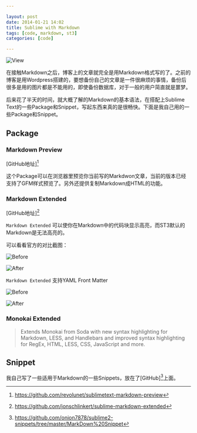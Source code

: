 ```yaml
---

layout: post
date: 2014-01-21 14:02
title: Sublime with Markdown
tags: [code, markdown, st3]
categories: [code]

---
```


![View](https://dl.dropboxusercontent.com/u/24683331/blog_img/2014-01-17-sublime-text-with-markdown/preview_md.png) 

在接触Markdown之后，博客上的文章就完全是用Markdown格式写的了。之前的博客是用Wordpress搭建的，要想备份自己的文章是一件很麻烦的事情，备份后很多是用的图片都是不能用的，即使备份数据库，对于一般的用户简直就是噩梦。

后来花了半天的时间，就大概了解的Markdown的基本语法，在搭配上Sublime Text的一些Package和Snippet，写起东西来真的是很畅快。下面是我自己用的一些Package和Snippet。

Package
---

### Markdown Preview

[GitHub地址][^1]

这个Package可以在浏览器里预览你当前写的Markdwon文章，当前的版本已经支持了GFM样式预览了。另外还提供复制Markdown成HTML的功能。

### Markdown Extended

[GitHub地址][^2]

`Markdown Extended` 可以使你在Markdown中的代码块显示高亮，而ST3默认的Markdown是无法高亮的。

可以看看官方的对比截图：

![Before](https://dl.dropboxusercontent.com/u/24683331/blog_img/2014-01-17-sublime-text-with-markdown/markdown-ex-raw.png) 

<!-- more -->

![After](https://dl.dropboxusercontent.com/u/24683331/blog_img/2014-01-17-sublime-text-with-markdown/markdown-ex-after.png) 

`Markdown Extended` 支持YAML Front Matter

![Before](https://dl.dropboxusercontent.com/u/24683331/blog_img/2014-01-17-sublime-text-with-markdown/ymal_raw.png) 

<!-- more -->

![After](https://dl.dropboxusercontent.com/u/24683331/blog_img/2014-01-17-sublime-text-with-markdown/ymal_after.png) 

### Monokai Extended

> Extends Monokai from Soda with new syntax highlighting for Markdown, LESS, and Handlebars and improved syntax highlighting for RegEx, HTML, LESS, CSS, JavaScript and more.


Snippet
---

我自己写了一些适用于Markdown的一些Snippets，放在了[GitHub][^3]上面。


[^1]: https://github.com/revolunet/sublimetext-markdown-preview
[^2]: https://github.com/jonschlinkert/sublime-markdown-extended
[^3]: https://github.com/onion7878/sublime2-snippets/tree/master/MarkDown%20Snippet
